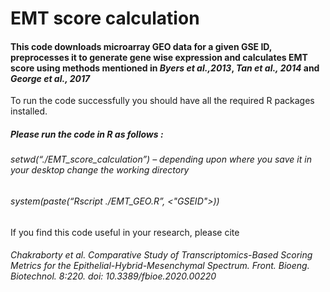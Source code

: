 # EMT score calculation
#### This code downloads microarray GEO data for a given GSE ID, preprocesses it to generate gene wise expression and calculates EMT score using methods mentioned in *Byers et al.,2013*, *Tan et al., 2014* and *George et al., 2017*

To run the code successfully you should have all the required R packages installed. 



##### Please run the code in R as follows :
 ###### setwd(“./EMT_score_calculation”) – depending upon where you save it in your desktop change the working directory
 ###### system(paste(“Rscript  ./EMT_GEO.R”, <"GSEID">)) 



If you find this code useful in your research, please cite 
###### *Chakraborty et al. Comparative Study of Transcriptomics-Based Scoring Metrics for the Epithelial-Hybrid-Mesenchymal Spectrum. Front. Bioeng. Biotechnol. 8:220. doi: 10.3389/fbioe.2020.00220* 

